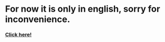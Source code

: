 # For now it is only in english, sorry for inconvenience.

### <a href="https://github.com/FilipGieraga/Python-ENG/tree/master/19.%20Filmweb_Scraper">Click here!</a>



